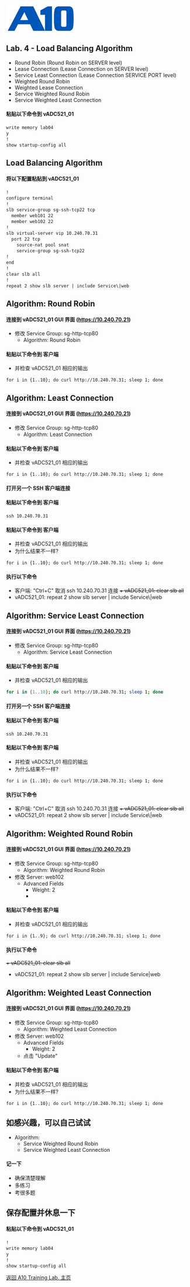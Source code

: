![](/Images/A10-NewLogos-Blue-NoReg-RGB-50.png)

## Lab. 4 - Load Balancing Algorithm
+ Round Robin (Round Robin on SERVER level)
+ Lease Connection (Lease Connection on SERVER level)
+ Service Least Connection (Lease Connection SERVICE PORT level)
+ Weighted Round Robin
+ Weighted Lease Connection
+ Service Weighted Round Robin
+ Service Weighted Least Connection

#### 粘贴以下命令到 vADC521_01
```
write memory lab04
y
!
show startup-config all

```

## Load Balancing Algorithm
#### 将以下配置粘贴到 vADC521_01
```
!
configure terminal
!
slb service-group sg-ssh-tcp22 tcp
  member web101 22
  member web102 22
!
slb virtual-server vip 10.240.70.31
  port 22 tcp
    source-nat pool snat
    service-group sg-ssh-tcp22
!
end
!
clear slb all
!
repeat 2 show slb server | include Service\|web

```

## Algorithm: Round Robin
#### 连接到 vADC521_01 GUI 界面 (https://10.240.70.21)
  + 修改 Service Group: sg-http-tcp80
    + Algorithm: Round Robin

#### 粘贴以下命令到 客户端
  + 并检查 vADC521_01 相应的输出
```
for i in {1..10}; do curl http://10.240.70.31; sleep 1; done

```


## Algorithm: Least Connection
#### 连接到 vADC521_01 GUI 界面 (https://10.240.70.21)
  + 修改 Service Group: sg-http-tcp80
    + Algorithm: Least Connection
    
#### 粘贴以下命令到 客户端
  + 并检查 vADC521_01 相应的输出
```
for i in {1..10}; do curl http://10.240.70.31; sleep 1; done

```

#### 打开另一个 SSH 客户端连接
#### 粘贴以下命令到 客户端
```
ssh 10.240.70.31

```

#### 粘贴以下命令到 客户端
  + 并检查 vADC521_01 相应的输出
  + 为什么结果不一样?
```
for i in {1..10}; do curl http://10.240.70.31; sleep 1; done

```

#### 执行以下命令
  + 客户端: "Ctrl+C" 取消 ssh 10.240.70.31 连接
  ~~+ vADC521_01: clear slb all~~
  + vADC521_01: repeat 2 show slb server | include Service\\|web


## Algorithm: Service Least Connection
#### 连接到 vADC521_01 GUI 界面 (https://10.240.70.21)
  + 修改 Service Group: sg-http-tcp80
    + Algorithm: Service Least Connection
    
#### 粘贴以下命令到 客户端
  + 并检查 vADC521_01 相应的输出
```bash
for i in {1..10}; do curl http://10.240.70.31; sleep 1; done

```

#### 打开另一个 SSH 客户端连接
#### 粘贴以下命令到 客户端
```
ssh 10.240.70.31

```

#### 粘贴以下命令到 客户端
  + 并检查 vADC521_01 相应的输出
  + 为什么结果不一样?
```
for i in {1..10}; do curl http://10.240.70.31; sleep 1; done

```

#### 执行以下命令
  + 客户端: "Ctrl+C" 取消 ssh 10.240.70.31 连接
  ~~+ vADC521_01: clear slb all~~
  + vADC521_01: repeat 2 show slb server | include Service\\|web


## Algorithm: Weighted Round Robin
#### 连接到 vADC521_01 GUI 界面 (https://10.240.70.21)
  + 修改 Service Group: sg-http-tcp80
    + Algorithm: Weighted Round Robin
  + 修改 Server: web102
    + Advanced Fields
      + Weight: 2
      + 

#### 粘贴以下命令到 客户端
  + 并检查 vADC521_01 相应的输出
```
for i in {1..9}; do curl http://10.240.70.31; sleep 1; done

```

#### 执行以下命令
  ~~+ vADC521_01: clear slb all~~
  + vADC521_01: repeat 2 show slb server | include Service\|web


## Algorithm: Weighted Least Connection
#### 连接到 vADC521_01 GUI 界面 (https://10.240.70.21)
  + 修改 Service Group: sg-http-tcp80
    + Algorithm: Weighted Least Connection
  + 修改 Server: web102
    + Advanced Fields
      + Weight: 2
    + 点击 "Update"

#### 粘贴以下命令到 客户端
  + 并检查 vADC521_01 相应的输出
  + 为什么结果不一样?
```
for i in {1..10}; do curl http://10.240.70.31; sleep 1; done

```

## 如感兴趣，可以自己试试
+ Algorithm:
  + Service Weighted Round Robin
  + Service Weighted Least Connection

#### 记一下
+ 确保清楚理解
+ 多练习
+ 考很多题

## 保存配置并休息一下
#### 粘贴以下命令到 vADC521_01
```
!
write memory lab04
y
!
show startup-config all

```

[返回 A10 Training Lab. 主页](https://github.com/borissiu/A10_Training_Lab)